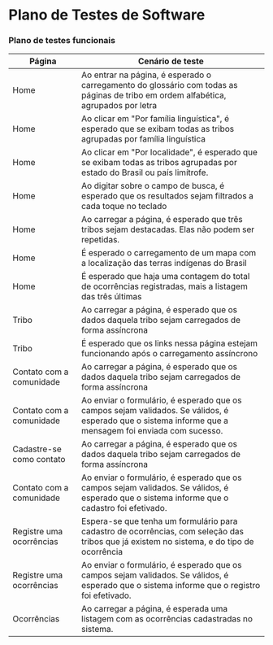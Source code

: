 # Plano de Testes de Software


### Plano de testes funcionais

| Página | Cenário de teste |
|-----------------------------------------|----|
| Home | Ao entrar na página, é esperado o carregamento do glossário com todas as páginas de tribo em ordem alfabética, agrupados por letra |
| Home | Ao clicar em "Por família linguística", é esperado que se exibam todas as tribos agrupadas por família linguística |
| Home | Ao clicar em "Por localidade", é esperado que se exibam todas as tribos agrupadas por estado do Brasil ou país limítrofe. |
| Home | Ao digitar sobre o campo de busca, é esperado que os resultados sejam filtrados a cada toque no teclado |
| Home | Ao carregar a página, é esperado que três tribos sejam destacadas. Elas não podem ser repetidas. | 
| Home | É esperado o carregamento de um mapa com a localização das terras indígenas do Brasil |
| Home | É esperado que haja uma contagem do total de ocorrências registradas, mais a listagem das três últimas |
| Tribo | Ao carregar a página, é esperado que os dados daquela tribo sejam carregados de forma assíncrona |
| Tribo | É esperado que os links nessa página estejam funcionando após o carregamento assíncrono |
| Contato com a comunidade | Ao carregar a página, é esperado que os dados daquela tribo sejam carregados de forma assíncrona |
| Contato com a comunidade | Ao enviar o formulário, é esperado que os campos sejam validados. Se válidos, é esperado que o sistema informe que a mensagem foi enviada com sucesso. |
| Cadastre-se como contato | Ao carregar a página, é esperado que os dados daquela tribo sejam carregados de forma assíncrona |
| Contato com a comunidade | Ao enviar o formulário, é esperado que os campos sejam validados. Se válidos, é esperado que o sistema informe que o cadastro foi efetivado. |
| Registre uma ocorrências | Espera-se que tenha um formulário para cadastro de ocorrências, com seleção das tribos que já existem no sistema, e do tipo de ocorrência |
| Registre uma ocorrências | Ao enviar o formulário, é esperado que os campos sejam validados. Se válidos, é esperado que o sistema informe que o registro foi efetivado. |
| Ocorrências | Ao carregar a página, é esperada uma listagem com as ocorrências cadastradas no sistema. |



